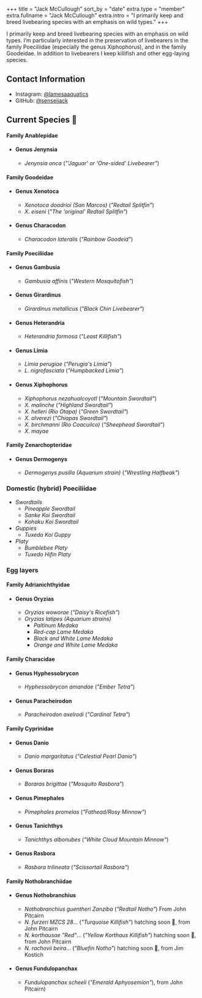 +++
title = "Jack McCullough"
sort_by = "date"
extra.type = "member"
extra.fullname = "Jack McCullough"
extra.intro = "I primarily keep and breed livebearing species with an emphasis on wild types."
+++

I primarily keep and breed livebearing species with an emphasis on wild types. I’m particularly interested in the preservation of livebearers in the family Poeciliidae (especially the genus Xiphophorus), and in the family Goodeidae. In addition to livebearers 
I keep killifish and other egg-laying species.

## Contact Information

- Instagram: [@lamesaaquatics](https://www.instagram.com/lamesaaquatics)
- GitHub: [@senseijack](https://github.com/senseijack)

## Current Species 🐠
#### Family Anablepidae
- #### Genus Jenynsia 
  - *Jenynsia onca* (*"'Jaguar' or 'One-sided' Livebearer"*)
#### Family Goodeidae
- #### Genus Xenotoca  
  - *Xenotoca doadrioi (San Marcos)*  (*"Redtail Splitfin"*)
  - *X. eiseni*  (*"The 'original' Redtail Splitfin"*)
- #### Genus Characodon  
  - *Characodon lateralis* (*"Rainbow Goodeid"*)
#### Family Poeciliidae
- #### Genus Gambusia  
  - *Gambusia affinis* (*"Western Mosquitofish"*)
- #### Genus Girardinus   
  - *Girardinus metallicus*  (*"Black Chin Livebearer"*)
- #### Genus Heterandria  
  - *Heterandria formosa* (*"Least Killifish"*)
- #### Genus Limia  
  - *Limia perugiae*  (*"Perugia's Limia"*)
  - *L. nigrofasciata*  (*"Humpbacked Limia"*)
- #### Genus Xiphophorus
  - *Xiphophorus nezahualcoyotl*  (*"Mountain Swordtail"*)
  - *X. malinche*  (*"Highland Swordtail"*)
  - *X. helleri (Rio Otapa)*  (*"Green Swordtail"*)
  - *X. alverezi*  (*"Chiapas Swordtail"*)
  - *X. birchmanni (Rio Coacuilco)* (*"Sheephead Swordtail"*)
  - *X. mayae*  

#### Family Zenarchopteridae 
- #### Genus Dermogenys
  - *Dermogenys pusilla (Aquarium strain)* (*"Wrestling Halfbeak"*)
### Domestic (hybrid) Poeciliidae
- *Swordtails*
  - *Pineapple Swordtail*  
  - *Sanke Koi Swordtail*
  - *Kohaku Koi Swordtail*
- *Guppies*
  - *Tuxedo Koi Guppy*
- *Platy*
  - *Bumblebee Platy*
  - *Tuxedo Hifin Platy*  
### Egg layers
#### Family Adrianichthyidae
- #### Genus Oryzias
  - *Oryzias woworae* (*"Daisy's Ricefish"*)
  - *Oryzias latipes (Aquarium strains)*
    - *Paltinum Medaka*
    - *Red-cap Lame Medaka*
    - *Black and White Lame Medaka*
    - *Orange and White Lame Medaka*
#### Family Characidae
- #### Genus Hyphessobrycon
  - *Hyphessobrycon amandae* (*"Ember Tetra"*)
- #### Genus Paracheirodon  
  - *Paracheirodon axelrodi* (*"Cardinal Tetra"*)
#### Family Cyprinidae
- #### Genus Danio
  - *Danio margaritatus* (*"Celestial Pearl Danio"*)
- #### Genus Boraras
  - *Boraras brigittae* (*"Mosquito Rasbora"*)
- #### Genus Pimephales
  - *Pimephales promelas* (*"Fathead/Rosy Minnow"*)
- #### Genus Tanichthys
  - *Tanichthys albonubes* (*"White Cloud Mountain Minnow"*)
- #### Genus Rasbora
  - *Rasbora trilineata* (*"Scissortail Rasbora"*)
#### Family  Nothobranchiidae
- #### Genus Nothobranchius
  - *Nothobranchius guentheri Zanziba* (*"Redtail Notho"*) From John Pitcairn
  - *N. furzeri MZCS 28*... (*"Turquoise Killifish"*) hatching soon 🤞, from John Pitcairn  
  - *N. korthausae "Red"*... (*"Yellow Korthaus Killifish"*) hatching soon 🤞, from John Pitcairn   
  - *N. rachovii beira*... (*"Bluefin Notho"*) hatching soon 🤞, from Jim Kostich
- #### Genus Fundulopanchax
  - *Fundulopanchax scheeli* (*"Emerald Aphyosemion"*), from John Pitcairn)

